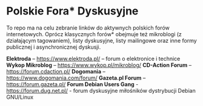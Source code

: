 # Polskie Fora* Dyskusyjne

To repo ma na celu zebranie linków do aktywnych polskich forów internetowych. Oprócz klasycznych forów* obejmuje też mikroblogi (z działającym tagowaniem), listy dyskusyjne, listy mailingowe oraz inne formy publicznej i asynchronicznej dyskusji.

**Elektroda** – https://www.elektroda.pl/ – forum o elektronice i technice  
**Wykop Mikroblog** – https://www.wykop.pl/mikroblog/
**CD-Action Forum** – https://forum.cdaction.pl/
**Dogomania** – https://www.dogomania.com/forum/
**Gazeta.pl Forum** – https://forum.gazeta.pl/
**Forum Debian Users Gang** - https://forum.dug.net.pl/ - forum dyskusyjne miłośników dystrybucji Debian GNU/Linux
